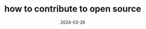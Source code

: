 ---
title: "how to contribute to open source"
date: 2024-03-26
externalUrl: "https://drive.google.com/file/d/1OziHMcx5R69hHYxfaYu1DNgx9fmG5seX/view?usp=drive_link"
summary: "PES University, Bengaluru."
showReadingTime: false
_build:
  render: "never"
  list: "local"
---